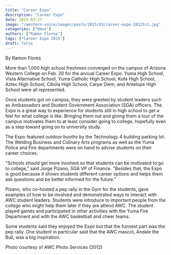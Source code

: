 ```yaml
---
title: "Career Expo"
description: "Career Expo"
date: 2015-03-27
image: "/western-voice/images/posts/2015/03/career-expo-2012tn1.jpg"
categories: ["News"]
authors: ["Ramon Flores"]
tags: ["Career Expo 2015"]
draft: false
---
```

By Ramon Flores

More than 1,000 high school freshmen converged on the campus of Arizona Western College on Feb. 20 for the annual Career Expo. Yuma High School, Vista Alternative School, Yuma Catholic High School, Kofa High School, Aztec High School, Cibola High School, Carpe Diem, and Antelope High School were all represented.

Once students got on campus, they were greeted by student leaders such as Ambassadors and Student Government Association (SGA) officers. The Expo is a great way to experience for students still in high school to get a feel for what college is like. Bringing them out and giving them a tour of the campus motivates them to at least consider going to college, hopefully even as a step toward going on to university study.

The Expo featured outdoor booths by the Technology 4 building parking lot. The Welding Business and Culinary Arts programs as well as the Yuma Police and Fire departments were on hand to advise students on their career choices.

"Schools should get more involved so that students can be motivated to go to college," said Jorge Pizano, SGA VP of Finance. "Besides that, the Expo is good because it shows students different career options and helps them ask questions and be better informed for the future."

Pizano, who co-hosted a pep rally in the Gym for the students, gave examples of how to be involved and demonstrated ways to interact with AWC student leaders. Students were introduce to important people from the college who might help them later if they are attend AWC. The student played games and participated in other activities with the Yuma Fire Department and with the AWC basketball and cheer teams.

Some students said they enjoyed the Expo but that the funnest part was the pep rally. One student in particular said that the AWC mascot, Andale the Bull, was a big inspiration.

Photo courtesy of AWC Photo Services (2012)